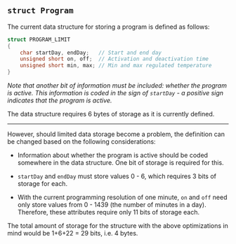 ## `struct Program`

The current data structure for storing a program is defined as follows:
```c
struct PROGRAM_LIMIT
{
    char startDay, endDay;   // Start and end day
    unsigned short on, off;  // Activation and deactivation time
    unsigned short min, max; // Min and max regulated temperature
}
```
_Note that another bit of information must be included: whether the program is active. This information is coded in the sign of `startDay` - a positive sign indicates that the program is active._

The data structure requires 6 bytes of storage as it is currently defined.

---

However, should limited data storage become a problem,
the definition can be changed based on the following considerations:

* Information about whether the program is active should be coded somewhere in the data structure. One bit of storage is required for this.

* `startDay` and `endDay` must store values 0 - 6, which requires 3 bits of storage for each.

* With the current programming resolution of one minute, `on` and `off` need only store values from 0 - 1439 (the number of minutes in a day). Therefore, these attributes require only 11 bits of storage each.

The total amount of storage for the structure with the above optimizations in mind would be 1+6+22 = 29 bits, i.e. 4 bytes.
